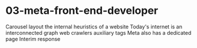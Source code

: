 # 03-meta-front-end-developer
Carousel layout
the internal heuristics of a website
Today's internet is an interconnected graph
web crawlers
auxiliary tags
Meta also has a dedicated page
Interim response